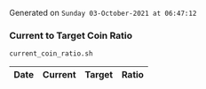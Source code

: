 Generated on `Sunday 03-October-2021 at 06:47:12`

### Current to Target Coin Ratio
`current_coin_ratio.sh`

Date|Current|Target|Ratio
---|---|---|---
